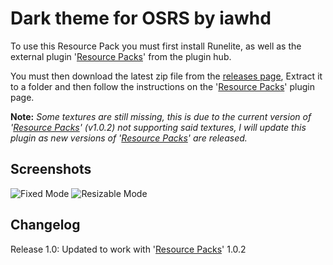 # Dark theme for OSRS by iawhd

To use this Resource Pack you must first install Runelite, as well as the external plugin '[Resource Packs](https://github.com/melkypie/resource-packs)' from the plugin hub.

You must then download the latest zip file from the [releases page](https://github.com/iawhd/OSRS-Dark/releases), Extract it to a folder and then follow the instructions on the '[Resource Packs](https://github.com/melkypie/resource-packs)' plugin page.

**Note:** *Some textures are still missing, this is due to the current version of '[Resource Packs](https://github.com/melkypie/resource-packs)' (v1.0.2) not supporting said textures, I will update this plugin as new versions of '[Resource Packs](https://github.com/melkypie/resource-packs)' are released.* 


## Screenshots
![Fixed Mode](https://i.imgur.com/YpKUYUa.png)
![Resizable Mode](https://i.imgur.com/b3QM6R1.png)

## Changelog
Release 1.0: Updated to work with '[Resource Packs](https://github.com/melkypie/resource-packs)' 1.0.2
 
